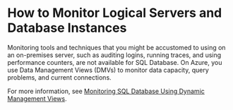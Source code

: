 <properties linkid="manage-services-how-to-monitor-a-sqldb" urlDisplayName="How to monitor" pageTitle="How to monitor a SQL Database - Azure service management" metaKeywords="" description="Learn how to monitor a SQL Database using the Azure Management Portal." metaCanonical="" services="sql-database" documentationCenter="" title="How to Monitor Logical Servers and Database Instances" authors="" solutions="" manager="" editor="" />

<tags ms.service="sql-database" ms.workload="data-management" ms.tgt_pltfrm="na" ms.devlang="na" ms.topic="article" ms.date="01/01/1900" ms.author="" />





<h1 id="monitor">How to Monitor Logical Servers and Database Instances</h1>

Monitoring tools and techniques that you might be accustomed to using on an on-premises server, such as auditing logins, running traces, and using performance counters, are not available for SQL Database. On Azure, you use Data Management Views (DMVs) to monitor data capacity, query problems, and current connections. 

For more information, see [Monitoring SQL Database Using Dynamic Management Views][].

[Monitoring SQL Database Using Dynamic Management Views]: http://msdn.microsoft.com/en-us/library/windowsazure/ff394114.aspx
